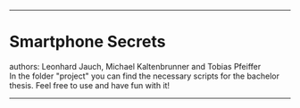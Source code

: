 **********************************************************************
 
 # Smartphone Secrets                                                       
 authors: Leonhard Jauch, Michael Kaltenbrunner and Tobias Pfeiffer                                                                                                                                              
 In the folder "project" you can find the necessary scripts for the bachelor thesis. Feel free to use and have fun with it!                                                                                                                                              
**********************************************************************
